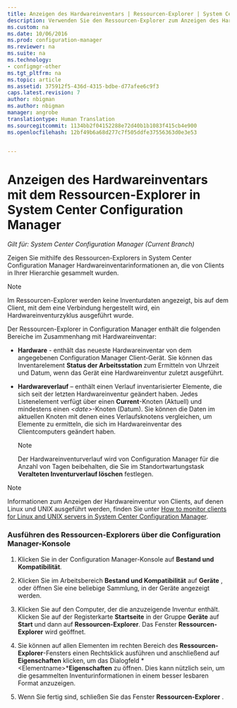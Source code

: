 ```yaml
---
title: Anzeigen des Hardwareinventars | Ressourcen-Explorer | System Center Configuration Manager
description: Verwenden Sie den Ressourcen-Explorer zum Anzeigen des Hardwareinventars in System Center Configuration Manager.
ms.custom: na
ms.date: 10/06/2016
ms.prod: configuration-manager
ms.reviewer: na
ms.suite: na
ms.technology:
- configmgr-other
ms.tgt_pltfrm: na
ms.topic: article
ms.assetid: 375912f5-436d-4315-bdbe-d77afee6c9f3
caps.latest.revision: 7
author: nbigman
ms.author: nbigman
manager: angrobe
translationtype: Human Translation
ms.sourcegitcommit: 1134bb2f04152288e72d40b1b1083f415cb4e900
ms.openlocfilehash: 12bf49b6a68d277c7f505ddfe37556363d0e3e53


---
```

# <a name="how-to-use-resource-explorer-to-view-hardware-inventory-in-system-center-configuration-manager"></a>Anzeigen des Hardwareinventars mit dem Ressourcen-Explorer in System Center Configuration Manager

*Gilt für: System Center Configuration Manager (Current Branch)*

Zeigen Sie mithilfe des Ressourcen-Explorers in System Center Configuration Manager Hardwareinventarinformationen an, die von Clients in Ihrer Hierarchie gesammelt wurden.  

> [!NOTE]  
>  Im Ressourcen-Explorer werden keine Inventurdaten angezeigt, bis auf dem Client, mit dem eine Verbindung hergestellt wird, ein Hardwareinventurzyklus ausgeführt wurde.  

 Der Ressourcen-Explorer in Configuration Manager enthält die folgenden Bereiche im Zusammenhang mit Hardwareinventar:  

-   **Hardware** - enthält das neueste Hardwareinventar von dem angegebenen Configuration Manager Client-Gerät. Sie können das Inventarelement **Status der Arbeitsstation** zum Ermitteln von Uhrzeit und Datum, wenn das Gerät eine Hardwareinventur zuletzt ausgeführt.  

-   **Hardwareverlauf** – enthält einen Verlauf inventarisierter Elemente, die sich seit der letzten Hardwareinventur geändert haben. Jedes Listenelement verfügt über einen **Current**-Knoten (Aktuell) und mindestens einen *<date\>*-Knoten (Datum). Sie können die Daten im aktuellen Knoten mit denen eines Verlaufsknotens vergleichen, um Elemente zu ermitteln, die sich im Hardwareinventar des Clientcomputers geändert haben.  

    > [!NOTE]  
    >  Der Hardwareinventurverlauf wird von Configuration Manager für die Anzahl von Tagen beibehalten, die Sie im Standortwartungstask **Veralteten Inventurverlauf löschen** festlegen.  

> [!NOTE]  
>  Informationen zum Anzeigen der Hardwareinventur von Clients, auf denen Linux und UNIX ausgeführt werden, finden Sie unter [How to monitor clients for Linux and UNIX servers in System Center Configuration Manager](../../../../core/clients/manage/monitor-clients-for-linux-and-unix-servers.md).  

### <a name="how-to-run-resource-explorer-from-the-configuration-manager-console"></a>Ausführen des Ressourcen-Explorers über die Configuration Manager-Konsole  

1.  Klicken Sie in der Configuration Manager-Konsole auf **Bestand und Kompatibilität**.  

2.  Klicken Sie im Arbeitsbereich **Bestand und Kompatibilität** auf **Geräte** , oder öffnen Sie eine beliebige Sammlung, in der Geräte angezeigt werden.  

3.  Klicken Sie auf den Computer, der die anzuzeigende Inventur enthält. Klicken Sie auf der Registerkarte **Startseite** in der Gruppe **Geräte** auf **Start** und dann auf **Ressourcen-Explorer**. Das Fenster **Ressourcen-Explorer** wird geöffnet.  

4.  Sie können auf allen Elementen im rechten Bereich des **Ressourcen-Explorer**-Fensters einen Rechtsklick ausführen und anschließend auf **Eigenschaften** klicken, um das Dialogfeld *<Elementname\>***Eigenschaften** zu öffnen. Dies kann nützlich sein, um die gesammelten Inventurinformationen in einem besser lesbaren Format anzuzeigen.  

5.  Wenn Sie fertig sind, schließen Sie das Fenster **Ressourcen-Explorer** .  



<!--HONumber=Nov16_HO1-->


